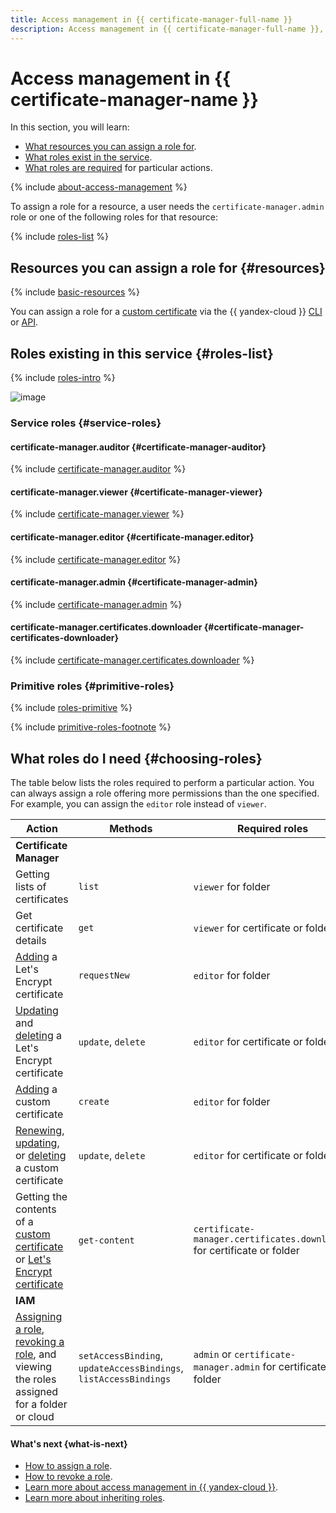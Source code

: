 ```yaml
---
title: Access management in {{ certificate-manager-full-name }}
description: Access management in {{ certificate-manager-full-name }}, a service used to issue and update Let's Encrypt TLS certificates and upload custom certificates. This section describes the resources for which you can assign a role, the roles existing in the service, and the roles required to perform a particular action.
---
```


# Access management in {{ certificate-manager-name }}

In this section, you will learn:
* [What resources you can assign a role for](#resources).
* [What roles exist in the service](#roles-list).
* [What roles are required](#choosing-roles) for particular actions.

{% include [about-access-management](../../_includes/iam/about-access-management.md) %}

To assign a role for a resource, a user needs the `certificate-manager.admin` role or one of the following roles for that resource:

{% include [roles-list](../../_includes/iam/roles-list.md) %}

## Resources you can assign a role for {#resources}

{% include [basic-resources](../../_includes/iam/basic-resources-for-access-control.md) %}

You can assign a role for a [custom certificate](../concepts/imported-certificate.md) via the {{ yandex-cloud }} [CLI](../../cli/cli-ref/certificate-manager/cli-ref/certificate/add-access-binding.md) or [API](../api-ref/authentication.md).

## Roles existing in this service {#roles-list}

{% include [roles-intro](../../_includes/roles-intro.md) %}

![image](../../_assets/certificate-manager/service-roles-hierarchy-with-admin.svg)

### Service roles {#service-roles}

#### certificate-manager.auditor {#certificate-manager-auditor}

{% include [certificate-manager.auditor](../../_roles/certificate-manager/auditor.md) %}

#### certificate-manager.viewer {#certificate-manager-viewer}

{% include [certificate-manager.viewer](../../_roles/certificate-manager/viewer.md) %}

#### certificate-manager.editor {#certificate-manager.editor}

{% include [certificate-manager.editor](../../_roles/certificate-manager/editor.md) %}

#### certificate-manager.admin {#certificate-manager-admin}

{% include [certificate-manager.admin](../../_roles/certificate-manager/admin.md) %}

#### certificate-manager.certificates.downloader {#certificate-manager-certificates-downloader}

{% include [certificate-manager.certificates.downloader](../../_roles/certificate-manager/certificates/downloader.md) %}

### Primitive roles {#primitive-roles}

{% include [roles-primitive](../../_includes/roles-primitive.md) %}

{% include [primitive-roles-footnote](../../_includes/primitive-roles-footnote.md) %}

## What roles do I need {#choosing-roles}

The table below lists the roles required to perform a particular action. You can always assign a role offering more permissions than the one specified. For example, you can assign the `editor` role instead of `viewer`.

Action | Methods | Required roles
----- | ----- | -----
**Certificate Manager** | | 
Getting lists of certificates | `list` | `viewer` for folder
Get certificate details | `get` | `viewer` for certificate or folder
[Adding](../operations/managed/cert-create.md) a Let's Encrypt certificate | `requestNew` | `editor` for folder
[Updating](../operations/managed/cert-modify.md) and [deleting](../operations/managed/cert-delete.md) a Let's Encrypt certificate | `update`, `delete` | `editor` for certificate or folder
[Adding](../operations/import/cert-create.md) a custom certificate | `create` | `editor` for folder
[Renewing](../operations/import/cert-update.md), [updating](../operations/import/cert-modify.md), or [deleting](../operations/import/cert-delete.md) a custom certificate | `update`, `delete` | `editor` for certificate or folder
Getting the contents of a [custom certificate](../operations/import/cert-get-content.md) or [Let's Encrypt certificate](../operations/managed/cert-get-content.md) | `get-content` | `certificate-manager.certificates.downloader` for certificate or folder
**IAM** | |
[Assigning a role](../../iam/operations/roles/grant.md), [revoking a role](../../iam/operations/roles/revoke.md), and viewing the roles assigned for a folder or cloud | `setAccessBinding`, `updateAccessBindings`, `listAccessBindings` | `admin` or `certificate-manager.admin` for certificate or folder 

#### What's next {what-is-next}

* [How to assign a role](../../iam/operations/roles/grant.md).
* [How to revoke a role](../../iam/operations/roles/revoke.md).
* [Learn more about access management in {{ yandex-cloud }}](../../iam/concepts/access-control/index.md).
* [Learn more about inheriting roles](../../resource-manager/concepts/resources-hierarchy.md#access-rights-inheritance).
